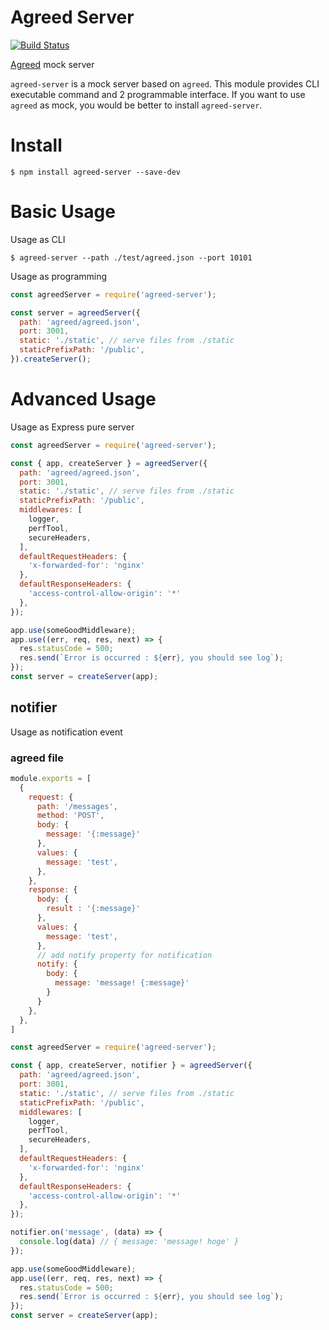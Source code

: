 # Agreed Server
[![Build Status](https://travis-ci.org/recruit-tech/agreed-server.svg?branch=add_travis)](https://travis-ci.org/recruit-tech/agreed-server)

[Agreed](https://www.npmjs.com/package/agreed-core) mock server

`agreed-server` is a mock server based on `agreed`.
This module provides CLI executable command and 2 programmable interface.
If you want to use `agreed` as mock, you would be better to install `agreed-server`.

# Install

```
$ npm install agreed-server --save-dev
```

# Basic Usage

Usage as CLI

```
$ agreed-server --path ./test/agreed.json --port 10101
```

Usage as programming

```js
const agreedServer = require('agreed-server');

const server = agreedServer({
  path: 'agreed/agreed.json',
  port: 3001,
  static: './static', // serve files from ./static
  staticPrefixPath: '/public',
}).createServer();
```

# Advanced Usage

Usage as Express pure server

```js
const agreedServer = require('agreed-server');

const { app, createServer } = agreedServer({
  path: 'agreed/agreed.json',
  port: 3001,
  static: './static', // serve files from ./static
  staticPrefixPath: '/public',
  middlewares: [
    logger,
    perfTool,
    secureHeaders,
  ],
  defaultRequestHeaders: {
    'x-forwarded-for': 'nginx'
  },
  defaultResponseHeaders: {
    'access-control-allow-origin': '*'
  },
});

app.use(someGoodMiddleware);
app.use((err, req, res, next) => {
  res.statusCode = 500;
  res.send(`Error is occurred : ${err}, you should see log`);
});
const server = createServer(app);
```

## notifier

Usage as notification event

### agreed file

```js
module.exports = [
  {
    request: {
      path: '/messages',
      method: 'POST',
      body: {
        message: '{:message}'
      },
      values: {
        message: 'test',
      },
    },
    response: {
      body: {
        result : '{:message}'
      },
      values: {
        message: 'test',
      },
      // add notify property for notification
      notify: {
        body: {
          message: 'message! {:message}'
        }
      }
    },
  },
]
```


```js
const agreedServer = require('agreed-server');

const { app, createServer, notifier } = agreedServer({
  path: 'agreed/agreed.json',
  port: 3001,
  static: './static', // serve files from ./static
  staticPrefixPath: '/public',
  middlewares: [
    logger,
    perfTool,
    secureHeaders,
  ],
  defaultRequestHeaders: {
    'x-forwarded-for': 'nginx'
  },
  defaultResponseHeaders: {
    'access-control-allow-origin': '*'
  },
});

notifier.on('message', (data) => {
  console.log(data) // { message: 'message! hoge' }
});

app.use(someGoodMiddleware);
app.use((err, req, res, next) => {
  res.statusCode = 500;
  res.send(`Error is occurred : ${err}, you should see log`);
});
const server = createServer(app);
```
